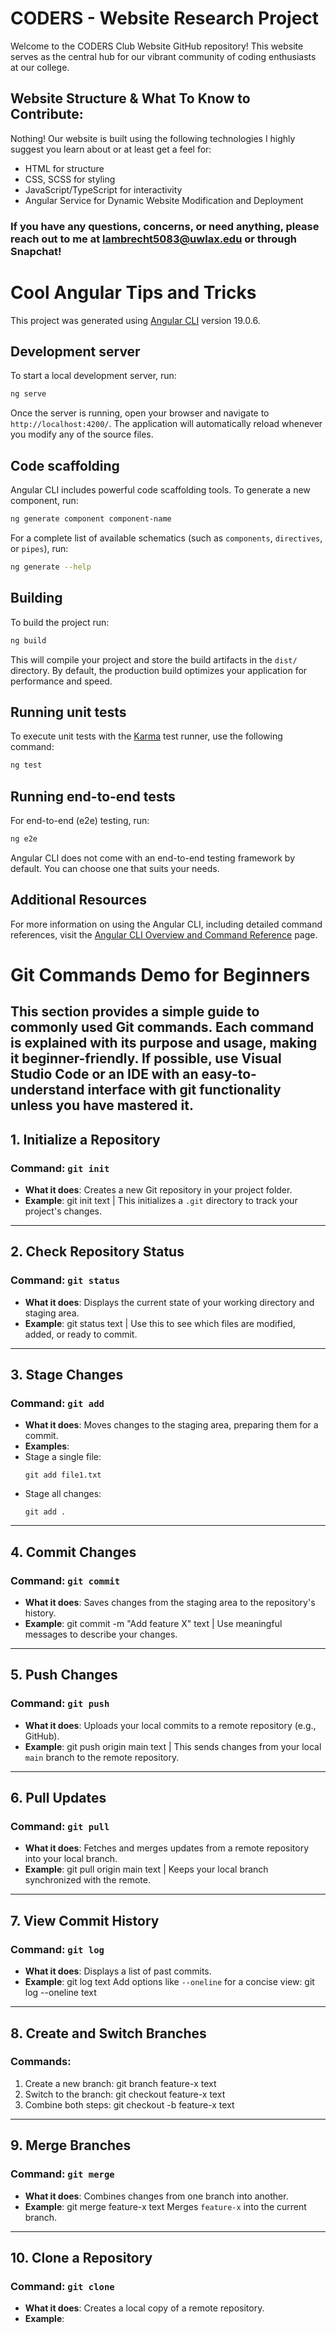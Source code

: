 # CODERS - Website Research Project

Welcome to the CODERS Club Website GitHub repository! This website serves as the central hub for our vibrant community of coding enthusiasts at our college.

## Website Structure & What To Know to Contribute:

Nothing! Our website is built using the following technologies
I highly suggest you learn about or at least get a feel for:

- HTML for structure
- CSS, SCSS for styling
- JavaScript/TypeScript for interactivity
- Angular Service for Dynamic Website Modification and Deployment

### If you have any questions, concerns, or need anything, please reach out to me at lambrecht5083@uwlax.edu or through Snapchat!

# Cool Angular Tips and Tricks

This project was generated using [Angular CLI](https://github.com/angular/angular-cli) version 19.0.6.

## Development server

To start a local development server, run:

```bash
ng serve
```

Once the server is running, open your browser and navigate to `http://localhost:4200/`. The application will automatically reload whenever you modify any of the source files.

## Code scaffolding

Angular CLI includes powerful code scaffolding tools. To generate a new component, run:

```bash
ng generate component component-name
```

For a complete list of available schematics (such as `components`, `directives`, or `pipes`), run:

```bash
ng generate --help
```

## Building

To build the project run:

```bash
ng build
```

This will compile your project and store the build artifacts in the `dist/` directory. By default, the production build optimizes your application for performance and speed.

## Running unit tests

To execute unit tests with the [Karma](https://karma-runner.github.io) test runner, use the following command:

```bash
ng test
```

## Running end-to-end tests

For end-to-end (e2e) testing, run:

```bash
ng e2e
```

Angular CLI does not come with an end-to-end testing framework by default. You can choose one that suits your needs.

## Additional Resources

For more information on using the Angular CLI, including detailed command references, visit the [Angular CLI Overview and Command Reference](https://angular.dev/tools/cli) page.



# Git Commands Demo for Beginners

This section provides a simple guide to commonly used Git commands. Each command is explained with its purpose and usage, making it beginner-friendly.
If possible, use Visual Studio Code or an IDE with an easy-to-understand interface with git functionality unless you have mastered it.
---

## **1. Initialize a Repository**
### Command: `git init`
- **What it does**: Creates a new Git repository in your project folder.
- **Example**:
git init
text |
This initializes a `.git` directory to track your project's changes.

---

## **2. Check Repository Status**
### Command: `git status`
- **What it does**: Displays the current state of your working directory and staging area.
- **Example**:
git status
text |
Use this to see which files are modified, added, or ready to commit.

---

## **3. Stage Changes**
### Command: `git add`
- **What it does**: Moves changes to the staging area, preparing them for a commit.
- **Examples**:
- Stage a single file:
  ```
  git add file1.txt
  ```
- Stage all changes:
  ```
  git add .
  ```

---

## **4. Commit Changes**
### Command: `git commit`
- **What it does**: Saves changes from the staging area to the repository's history.
- **Example**:
git commit -m "Add feature X"
text | 
Use meaningful messages to describe your changes.

---

## **5. Push Changes**
### Command: `git push`
- **What it does**: Uploads your local commits to a remote repository (e.g., GitHub).
- **Example**:
git push origin main
text | 
This sends changes from your local `main` branch to the remote repository.

---

## **6. Pull Updates**
### Command: `git pull`
- **What it does**: Fetches and merges updates from a remote repository into your local branch.
- **Example**:
git pull origin main
text | 
Keeps your local branch synchronized with the remote.

---

## **7. View Commit History**
### Command: `git log`
- **What it does**: Displays a list of past commits.
- **Example**:
git log
text
Add options like `--oneline` for a concise view:
git log --oneline
text

---

## **8. Create and Switch Branches**
### Commands:
1. Create a new branch:
git branch feature-x
text
2. Switch to the branch:
git checkout feature-x
text
3. Combine both steps:
git checkout -b feature-x
text

---

## **9. Merge Branches**
### Command: `git merge`
- **What it does**: Combines changes from one branch into another.
- **Example**:
git merge feature-x
text
Merges `feature-x` into the current branch.

---

## **10. Clone a Repository**
### Command: `git clone`
- **What it does**: Creates a local copy of a remote repository.
- **Example**:


